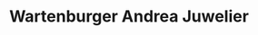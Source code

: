 ---
title: "Wartenburger Andrea Juwelier"
url: /falkenberg-elster/wartenburger-andrea-juwelier/
shop: Schmuck
---